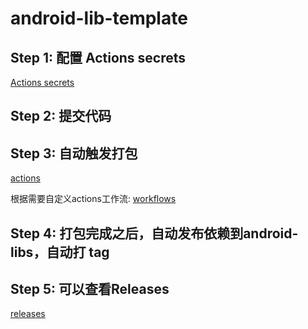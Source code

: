 # android-lib-template

## Step 1: 配置 Actions secrets

[Actions secrets](https://github.com/AtlasXV/android-lib-template/settings/secrets/actions)


## Step 2: 提交代码

## Step 3: 自动触发打包

[actions](https://github.com/AtlasXV/android-lib-template/actions)

根据需要自定义actions工作流: [workflows](https://github.com/AtlasXV/android-lib-template/blob/master/.github/workflows/release.yml)

## Step 4: 打包完成之后，自动发布依赖到android-libs，自动打 tag

## Step 5: 可以查看Releases

[releases](https://github.com/AtlasXV/android-lib-template/releases)
